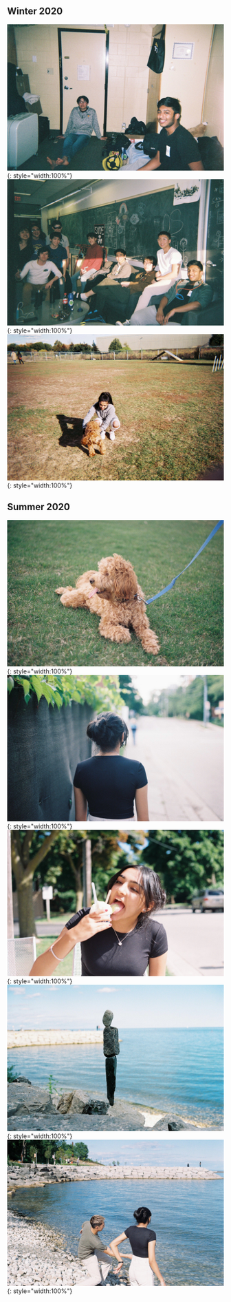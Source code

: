 ## Winter 2020
![room](img/winter2020/000008.JPG){: style="width:100%"}
![lounge](img/winter2020/000010.JPG){: style="width:100%"}
![dog park](img/winter2020/000014.JPG){: style="width:100%"}


## Summer 2020
![levi](img/summer2020/000010.JPG){: style="width:100%"}
![nika back](img/summer2020/000021.JPG){: style="width:100%"}
![nika ice cream](img/summer2020/000023.JPG){: style="width:100%"}
![rocks](img/summer2020/000025.JPG){: style="width:100%"}
![throwing rocks](img/summer2020/000027.JPG){: style="width:100%"}